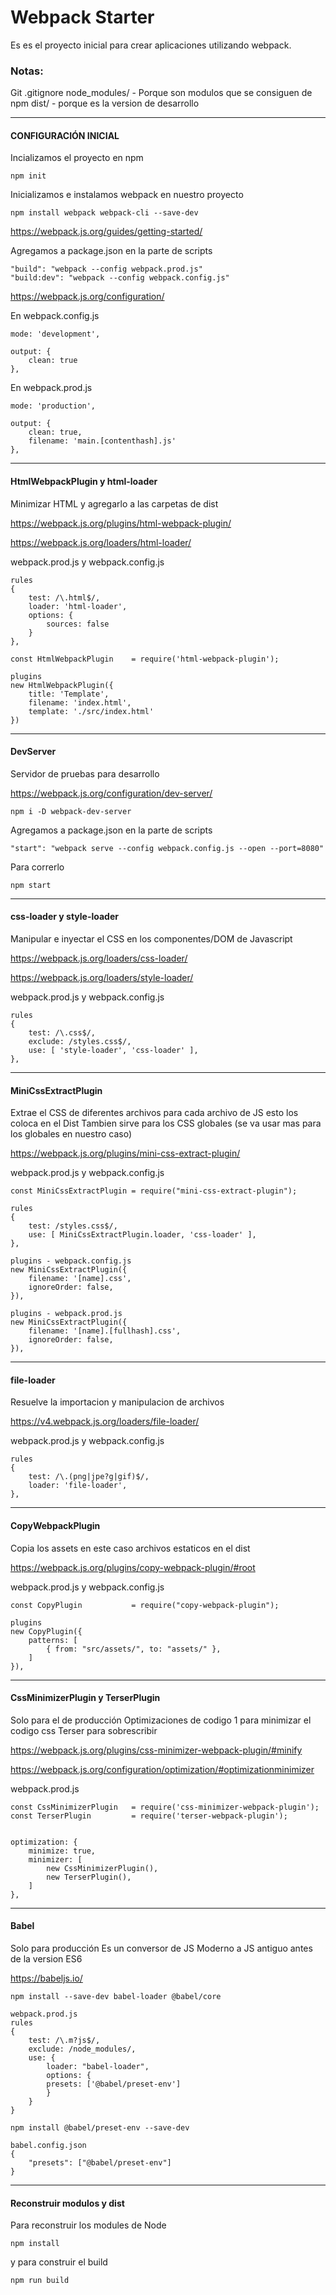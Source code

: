 # Webpack Starter

Es es el proyecto inicial para crear aplicaciones utilizando webpack.

### Notas:
Git .gitignore
node_modules/ - Porque son modulos que se consiguen de npm
dist/ - porque es la version de desarrollo

---

#### **CONFIGURACIÓN INICIAL**
Incializamos el proyecto en npm
```
npm init
```

Inicializamos e instalamos webpack en nuestro proyecto
```
npm install webpack webpack-cli --save-dev
```
https://webpack.js.org/guides/getting-started/


Agregamos a package.json en la parte de scripts
```
"build": "webpack --config webpack.prod.js"
"build:dev": "webpack --config webpack.config.js"
```
https://webpack.js.org/configuration/


En webpack.config.js
```
mode: 'development',

output: {
    clean: true
},
```


En webpack.prod.js
```
mode: 'production',

output: {
    clean: true,
    filename: 'main.[contenthash].js'
},
```
---

#### **HtmlWebpackPlugin y html-loader**
Minimizar HTML y agregarlo a las carpetas de dist

https://webpack.js.org/plugins/html-webpack-plugin/

https://webpack.js.org/loaders/html-loader/

webpack.prod.js y webpack.config.js

```
rules
{
    test: /\.html$/,
    loader: 'html-loader',
    options: {
        sources: false
    }
},
```
```
const HtmlWebpackPlugin    = require('html-webpack-plugin');

plugins
new HtmlWebpackPlugin({
    title: 'Template',
    filename: 'index.html',
    template: './src/index.html'
})
```
---
#### **DevServer**
Servidor de pruebas para desarrollo

https://webpack.js.org/configuration/dev-server/

```
npm i -D webpack-dev-server
```

Agregamos a package.json en la parte de scripts
```
"start": "webpack serve --config webpack.config.js --open --port=8080"
```

Para correrlo
```
npm start
```
---
#### **css-loader y style-loader**
Manipular e inyectar el CSS en los componentes/DOM de Javascript

https://webpack.js.org/loaders/css-loader/

https://webpack.js.org/loaders/style-loader/

webpack.prod.js y webpack.config.js
```
rules
{
    test: /\.css$/,
    exclude: /styles.css$/,
    use: [ 'style-loader', 'css-loader' ],
},
```
---
#### **MiniCssExtractPlugin**
Extrae el CSS de diferentes archivos para cada archivo de JS esto los coloca en el Dist
Tambien sirve para los CSS globales (se va usar mas para los globales en nuestro caso)

https://webpack.js.org/plugins/mini-css-extract-plugin/

webpack.prod.js y webpack.config.js
```
const MiniCssExtractPlugin = require("mini-css-extract-plugin");

rules
{
    test: /styles.css$/,
    use: [ MiniCssExtractPlugin.loader, 'css-loader' ],
},

plugins - webpack.config.js
new MiniCssExtractPlugin({
    filename: '[name].css',
    ignoreOrder: false,
}),

plugins - webpack.prod.js
new MiniCssExtractPlugin({
    filename: '[name].[fullhash].css',
    ignoreOrder: false,
}),
```
---
#### **file-loader**
Resuelve la importacion y manipulacion de archivos

https://v4.webpack.js.org/loaders/file-loader/

webpack.prod.js y webpack.config.js
```
rules
{
    test: /\.(png|jpe?g|gif)$/,
    loader: 'file-loader',
},
```
---
#### **CopyWebpackPlugin**
Copia los assets en este caso archivos estaticos en el dist

https://webpack.js.org/plugins/copy-webpack-plugin/#root

webpack.prod.js y webpack.config.js
```
const CopyPlugin           = require("copy-webpack-plugin");

plugins
new CopyPlugin({
    patterns: [
        { from: "src/assets/", to: "assets/" },
    ]
}),

```
---
#### **CssMinimizerPlugin y TerserPlugin**
Solo para el de producción
Optimizaciones de codigo 1 para minimizar el codigo css
Terser para sobrescribir

https://webpack.js.org/plugins/css-minimizer-webpack-plugin/#minify

https://webpack.js.org/configuration/optimization/#optimizationminimizer

webpack.prod.js
```
const CssMinimizerPlugin   = require('css-minimizer-webpack-plugin');
const TerserPlugin         = require('terser-webpack-plugin');


optimization: {
    minimize: true,
    minimizer: [
        new CssMinimizerPlugin(),
        new TerserPlugin(),
    ]
},
```
---
#### **Babel**
Solo para producción
Es un conversor de JS Moderno a JS antiguo antes de la version ES6

https://babeljs.io/

```
npm install --save-dev babel-loader @babel/core

webpack.prod.js
rules
{
    test: /\.m?js$/,
    exclude: /node_modules/,
    use: {
        loader: "babel-loader",
        options: {
        presets: ['@babel/preset-env']
        }
    }
}

npm install @babel/preset-env --save-dev

babel.config.json
{
    "presets": ["@babel/preset-env"]
}
```
---
#### **Reconstruir modulos y dist**
Para reconstruir los modules de Node
```
npm install
```

y para construir el build
```
npm run build
```

